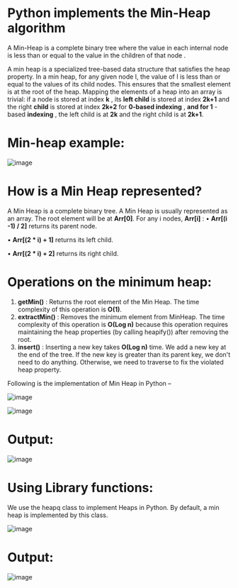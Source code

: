 # Python implements the Min-Heap algorithm

A Min-Heap is a complete binary tree where the value in each internal node is less than or equal to the value in the children of that node .

A min heap is a specialized tree-based data structure that satisfies the heap property. In a min heap, for any given node I, the value of I is less than or equal to the values of its child nodes. This ensures that the smallest element is at the root of the heap.
Mapping the elements of a heap into an array is trivial: if a node is stored at index **k** , its **left child** is stored at index   **2k+1**  and the right **child** is stored at index **2k+2**  for **0-based indexing** , **and for 1** - based  **indexing** , the left child is at  **2k** and the right child is at  **2k+1**.

# Min-heap example: 
![image](https://github.com/user-attachments/assets/627f253b-477c-4184-9353-ec5ca1da4810)

# How is a Min Heap represented?

A Min Heap is a complete binary tree. A Min Heap is usually represented as an array. The root element will be at  **Arr[0]**. For any i nodes,  **Arr[i]** :
•	**Arr[(i -1) / 2]**  returns its parent node.

•	**Arr[(2 * i) + 1]**  returns its left child.

•	**Arr[(2 * i) + 2]**  returns its right child.

# Operations on the minimum heap:
1.	**getMin()** : Returns the root element of the Min Heap. The time complexity of this operation is **O(1)**.
2.	**extractMin()** : Removes the minimum element from MinHeap. The time complexity of this operation is  **O(Log n)** because this operation requires maintaining the heap properties (by calling heapify()) after removing the root.
3.	**insert()** : Inserting a new key takes  **O(Log n)**  time. We add a new key at the end of the tree. If the new key is greater than its parent key, we don't need to do anything. Otherwise, we need to traverse to fix the violated heap property.

   Following is the implementation of Min Heap in Python –
   
![image](https://github.com/user-attachments/assets/c5ab0133-4ce5-488d-b280-1e30b13dbcb2)

![image](https://github.com/user-attachments/assets/81548281-8f62-415a-92cf-4a8ca0548bc2)

# Output:

![image](https://github.com/user-attachments/assets/c4a3a281-0141-43b5-919f-80972de0e76c)

# Using Library functions:
We use  the heapq  class to implement Heaps in Python. By default, a min heap is implemented by this class.

![image](https://github.com/user-attachments/assets/cbc6dde3-9883-4b72-97f1-4c615d8bf49c)

# Output: 

![image](https://github.com/user-attachments/assets/a3ad196a-a125-4263-ba35-ae16e1a660fb)
